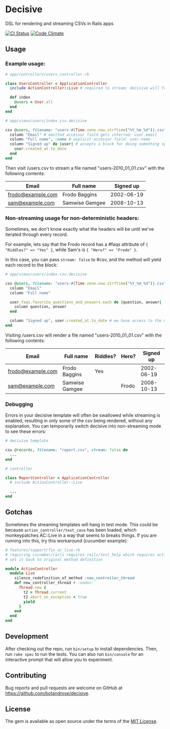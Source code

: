 # Decisive

DSL for rendering and streaming CSVs in Rails apps

[![CI Status](https://github.com/botandrose/decisive/workflows/CI/badge.svg?branch=master)](https://github.com/botandrose/decisive/actions?query=workflow%3ACI+branch%3Amaster)
[![Code Climate](https://codeclimate.com/github/botandrose/decisive/badges/gpa.svg)](https://codeclimate.com/github/botandrose/decisive)

## Usage

### Example usage:

```ruby
# app/controllers/users_controller.rb

class UsersController < ApplicationController
  include ActionController::Live # required to stream; decisive will fall back to rendering without it

  def index
    @users = User.all
  end
end
```

```ruby
# app/views/users/index.csv.decisive

csv @users, filename: "users-#{Time.zone.now.strftime("%Y_%m_%d")}.csv" do
  column "Email" # omitted accessor field gets inferred: user.email
  column "Full name", :name # explicit accessor field: user.name
  column "Signed up" do |user| # accepts a block for doing something special
    user.created_at.to_date
  end
end
```

Then visit /users.csv to stream a file named "users-2010_01_01.csv" with the following contents:

| Email             | Full name      | Signed up  |
| ----------------- | -------------- | ---------- |
| frodo@example.com | Frodo Baggins  | 2002-06-19 |
| sam@example.com   | Samwise Gamgee | 2008-10-13 |

### Non-streaming usage for non-deterministic headers:

Sometimes, we don't know exactly what the headers will be until we've iterated through every record.

For example, lets say that the Frodo record has a #faqs attribute of `{ "Riddles?" => "Yes" }`, while Sam's is `{ "Hero?" => "Frodo" }`.

In this case, you can pass `stream: false` to #csv, and the method will yield each record to the block:

```ruby
# app/views/users/index.csv.decisive

csv @users, filename: "users-#{Time.zone.now.strftime("%Y_%m_%d")}.csv", stream: false do |user|
  column "Email"
  column "Full name"

  user.faqs.favorite_questions_and_answers.each do |question, answer|
    column question, answer
  end

  column "Signed up", user.created_at.to_date # we have access to the user record directly
end
```

Visiting /users.csv will render a file named "users-2010_01_01.csv" with the following contents:

| Email             | Full name      | Riddles? | Hero? | Signed up  |
| ----------------- | -------------- | -------- | ----- | ---------- |
| frodo@example.com | Frodo Baggins  | Yes      |       | 2002-06-19 |
| sam@example.com   | Samwise Gamgee |          | Frodo | 2008-10-13 |

### Debugging

Errors in your decisive template will often be swallowed while streaming is enabled, resulting in only some of the csv being rendered, without any explanation. You can temporarily switch decisive into non-streaming mode to see these errors:

```ruby
# decisive template

csv @records, filename: "report.csv", stream: false do
  ...
end
```

```ruby
# controller

class ReportController < ApplicationController
  # include ActionController::Live

  ...
end
```

## Gotchas

Sometimes the streaming templates will hang in test mode. This could be because `action_controller/test_case` has been loaded, which monkeypatches AC::Live in a way that seems to breaks things. If you are running into this, try this workaround (cucumber example):

```ruby
# features/support/fix_ac_live.rb
# requiring cucumber/rails requires rails/test_help which requires action_controller/test_case which redefines AC::Live#new_controller_thread to be single threaded, which breaks our downloads
# set it back to original method definition

module ActionController
  module Live
    silence_redefinition_of_method :new_controller_thread
    def new_controller_thread # :nodoc:
      Thread.new {
        t2 = Thread.current
        t2.abort_on_exception = true
        yield
      }
    end
  end
end
```

## Development

After checking out the repo, run `bin/setup` to install dependencies. Then, run `rake spec` to run the tests. You can also run `bin/console` for an interactive prompt that will allow you to experiment.

## Contributing

Bug reports and pull requests are welcome on GitHub at https://github.com/botandrose/decisive.

## License

The gem is available as open source under the terms of the [MIT License](https://opensource.org/licenses/MIT).
